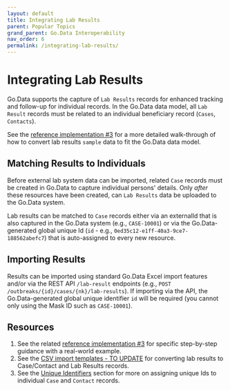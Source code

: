 ```yaml
---
layout: default
title: Integrating Lab Results
parent: Popular Topics
grand_parent: Go.Data Interoperability
nav_order: 6
permalink: /integrating-lab-results/
---
```

# Integrating Lab Results
Go.Data supports the capture of `Lab Results` records for enhanced tracking and follow-up for individual records. In the Go.Data data model, all `Lab Result` records must be related to an individual beneficiary record (`Cases`, `Contacts`).  

See the [reference implementation #3](https://worldhealthorganization.github.io/godata/importing-lab-results/) for a more detailed walk-through of how to convert lab results `sample` data to fit the Go.Data data model. 

## Matching Results to Individuals
Before external lab system data can be imported, related `Case` records must be created in Go.Data to capture individual persons' details. 
Only _after_ these resources have been created, can `Lab Results` data be uploaded to the Go.Data system. 

Lab results can be matched to `Case` records either via an externalId that is also captured in the Go.Data system (e.g., `CASE-10001`) or via the Go.Data-generated global unique Id (`id` - e.g., `0ed35c12-e1ff-40a3-9ce7-188562abefc7`) that is auto-assigned to every new resource. 

## Importing Results
Results can be imported using standard Go.Data Excel import features and/or via the REST API `/lab-result` endpoints (e.g., `POST /outbreaks/{id}/cases/{nk}/lab-results`). If importing via the API, the Go.Data-generated global unique identifier `id` will be required (you cannot only using the Mask ID such as `CASE-10001`). 

## Resources
1. See the related [reference implementation #3](https://worldhealthorganization.github.io/godata/importing-lab-results/) for specific step-by-step guidance with a real-world example. 
2. See the [CSV import templates - TO UPDATE](https://drive.google.com/drive/folders/1QUdtuybc0blUaYugLHwMoBpQapms5ldf) for converting lab results to Case/Contact and Lab Results records. 
3. See the [Unique Identifiers](https://worldhealthorganization.github.io/godata/unique-identifiers/) section for more on assigning unique Ids to individual `Case` and `Contact` records. 
